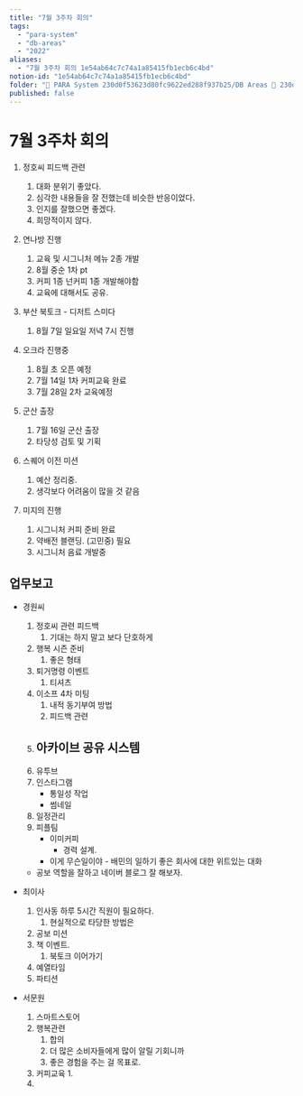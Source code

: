 ```yaml
---
title: "7월 3주차 회의"
tags:
  - "para-system"
  - "db-areas"
  - "2022"
aliases:
  - "7월 3주차 회의 1e54ab64c7c74a1a85415fb1ecb6c4bd"
notion-id: "1e54ab64c7c74a1a85415fb1ecb6c4bd"
folder: "🚀 PARA System 230d0f53623d80fc9622ed288f937b25/DB Areas 🔲 230d0f53623d812fa0e9f500c4679623/(주) 음 66e9b539f26a4b65b785de77451613c8/내부 워크숍 및 회의 c09642829cbb460caade3d89d7122a12/사무실 주간 회의 c5027ddb44b24c63b8a52c69ad7b16c0/2022 회의 26beae718346447fa8aac349f5d51866"
published: false
---
```


# 7월 3주차 회의

1. 정호씨 피드백 관련
   1. 대화 분위기 좋았다.
   2. 심각한 내용들을 잘 전했는데 비슷한 반응이었다.
   3. 인지를 잘했으면 좋겠다.
   4. 희망적이지 않다.

2. 연나방 진행
   1. 교육 및 시그니처 메뉴 2종 개발
   2. 8월 중순 1차 pt
   3. 커피 1종 넌커피 1종 개발해야함
   4. 교육에 대해서도 공유.

3. 부산 북토크 - 디저트 스미다
   1. 8월 7일 일요일 저녁 7시 진행

4. 오크라 진행중
   1. 8월 초 오픈 예정
   2. 7월 14일 1차 커피교육 완료
   3. 7월 28일 2차 교육예정

5. 군산 출장
   1. 7월 16일 군산 출장
   2. 타당성 검토 및 기획

6. 스퀘어 이전 미션
   1. 예산 정리중.
   2. 생각보다 어려움이 많을 것 같음

7. 미지의 진행
   1. 시그니처 커피 준비 완료
   2. 약배전 블랜딩. (고민중) 필요
   3. 시그니처 음료 개발중

## 업무보고

* 경원씨

  1. 정호씨 관련 피드백
     1. 기대는 하지 말고 보다 단호하게
  2. 행복 시즌 준비
     1. 좋은 형태
  3. 퇴거명령 이벤트
     1. 티셔츠
  4. 이소프 4차 미팅
     1. 내적 동기부여 방법
     2. 피드백 관련
  5. ## 아카이브 공유 시스템
  6. 유투브
  7. 인스타그램
     * 통일성 작업
     * 썸네일
  8. 일정관리
  9. 피플팀
     * 이미커피
       * 경력 설계.
     * 이게 무슨일이야 - 배민의 일하기 좋은 회사에 대한 위트있는 대화

  * 공보 역할을 잘하고 네이버 블로그 잘 해보자.

* 최이사
  1. 인사동 하루 5시간 직원이 필요하다.
     1. 현실적으로 타당한 방법은
  2. 공보 미션
  3. 책 이벤트.
     1. 북토크 이어가기
  4. 예열타임
  5. 파티션

* 서문원
  1. 스마트스토어
  2. 행복관련
     1. 합의
     2. 더 많은 소비자들에게 많이 알릴 기회니까
     3. 좋은 경험을 주는 걸 목표로.
  3. 커피교육
     1\.
  4.
